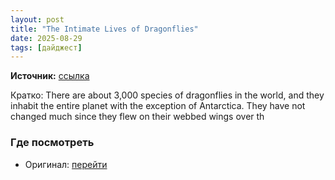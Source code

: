 ```yaml
---
layout: post
title: "The Intimate Lives of Dragonflies"
date: 2025-08-29
tags: [дайджест]
---
```


**Источник:** [ссылка](https://photographylife.com/the-intimate-life-of-dragonflies)

Кратко: There are about 3,000 species of dragonflies in the world, and they inhabit the entire planet with the exception of Antarctica. They have not changed much since they flew on their webbed wings over th

### Где посмотреть
- Оригинал: [перейти]({link})
